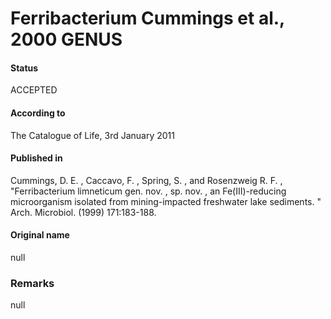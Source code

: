 # Ferribacterium Cummings et al., 2000 GENUS

#### Status
ACCEPTED

#### According to
The Catalogue of Life, 3rd January 2011

#### Published in
Cummings, D. E. , Caccavo, F. , Spring, S. , and Rosenzweig R. F. , "Ferribacterium limneticum gen. nov. , sp. nov. , an Fe(III)-reducing microorganism isolated from mining-impacted freshwater lake sediments. " Arch. Microbiol. (1999) 171:183-188.

#### Original name
null

### Remarks
null